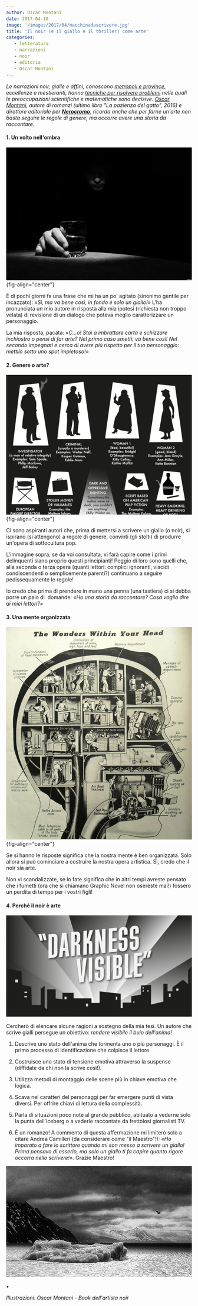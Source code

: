 ```yaml
---
author: Oscar Montani 
date: 2017-04-10
image: '/images/2017/04/macchinadascrivere.jpg'
title: 'Il noir (e il giallo e il thriller) come arte'
categories:
   - letteratura
   - narrazioni
   - noir
   - editoria
   - Oscar Montani
---
```


*Le narrazioni noir, gialle e affini, conoscono [metropoli e province](../i-colori-del-noir/), eccellenze e mestieranti, hanno [tecniche per risolvere problemi](#0) nelle quali le preoccupazioni scientifiche e matematiche sono decisive. [Oscar Montani](#0), autore di romanzi (ultimo libro "La pazienza del gatto", 2016) e direttore editoriale per [**Nerocromo**](https://www.nerocromo.com), ricorda anche che per farne un'arte non basta seguire le regole di genere, ma occorre avere una storia da raccontare.*

#### 1. Un volto nell'ombra

![](/images/2017/04/image1.jpg){fig-align="center"}

È di pochi giorni fa una frase che mi ha un po' agitato (sinonimo gentile per incazzato): «*Sì, ma va bene così, in fondo è solo un giallo!*» L'ha pronunciata un mio autore in risposta alla mia ipotesi (richiesta non troppo velata) di revisione di un dialogo che poteva meglio caratterizzare un personaggio.

La mia risposta, pacata: «*C...o! Stai a imbrattare carta e schizzare inchiostro o pensi di far arte? Nel primo caso smetti: va bene così! Nel secondo impegnati e cerca di avere più rispetto per il tuo personaggio: mettilo sotto uno spot impietoso!*»

#### 2. Genere o arte?

![](/images/2017/04/image2.jpg){fig-align="center"}

Ci sono aspiranti autori che, prima di mettersi a scrivere un giallo (o noir), si ispirano (si attengono) a regole di genere, convinti (gli stolti) di produrre un'opera di sottocultura pop.

L'immagine sopra, se da voi consultata, vi farà capire come i primi delinquenti siano proprio questi principianti! Peggio di loro sono quelli che, alla seconda o terza opera (quanti lettori: complici ignoranti, viscidi condiscendenti o semplicemente parenti?) continuano a seguire pedissequamente le regole!

Io credo che prima di prendere in mano una penna (una tastiera) ci si debba porre un paio di  domande: *«Ho una storia da raccontare? Cosa voglio dire ai miei lettori?»*

#### 3. Una mente organizzata

![](/images/2017/04/image3.jpg){fig-align="center"}

Se si hanno le risposte significa che la nostra mente è ben organizzata. Solo allora si può cominciare a costruire la nostra opera artistica. Sì, credo che il noir sia arte.

Non vi scandalizzate, se lo fate significa che in altri tempi avreste pensato che i fumetti (ora che si chiamano Graphic Novel non osereste mai!) fossero un perdita di tempo per i vostri figli!

#### 4. Perché il noir è arte

![](/images/2017/04/image4.jpg)

Cercherò di elencare alcune ragioni a sostegno della mia tesi. Un autore che scrive gialli persegue un obiettivo: *rendere visibile il buio dell'anima*!

1.  Descrive uno stato dell'anima che tormenta uno o più personaggi. È il primo processo di identificazione che colpisce il lettore.

2.  Costruisce uno stato di tensione emotiva attraverso la suspense (diffidate da chi non la scrive così!).

3.  Utilizza metodi di montaggio delle scene più in chiave emotiva che logica.

4.  Scava nei caratteri del personaggi per far emergere punti di vista diversi. Per offrire chiavi di lettura della complessità.

5.  Parla di situazioni poco note al grande pubblico, abituato a vederne solo la punta dell'iceberg o a vederle raccontate da frettolosi giornalisti TV.

6.  È un romanzo! A commento di questa affermazione mi limiterò solo a citare Andrea Camilleri (da considerare come "il Maestro"!): *«Ho imparato a fare lo scrittore quando mi son messo a scrivere un giallo! Prima pensavo di esserlo, ma solo un giallo ti fa capire quanto rigore occorra nello scrivere!»*. Grazie Maestro!

![](/images/2017/04/image5.jpg)

*•*

*Illustrazioni: Oscar Montani - Book dell'artista noir*
